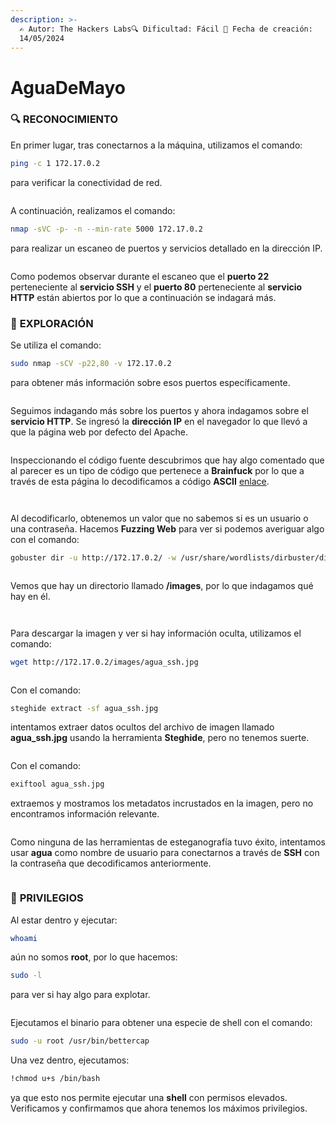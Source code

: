 ```yaml
---
description: >-
  ✍️ Autor: The Hackers Labs🔍 Dificultad: Fácil 📅 Fecha de creación:
  14/05/2024
---
```


# AguaDeMayo

### 🔍 **RECONOCIMIENTO**

En primer lugar, tras conectarnos a la máquina, utilizamos el comando:

```bash
ping -c 1 172.17.0.2
```

para verificar la conectividad de red.

<figure><img src="../../.gitbook/assets/image (577).png" alt=""><figcaption></figcaption></figure>

A continuación, realizamos el comando:

```bash
nmap -sVC -p- -n --min-rate 5000 172.17.0.2
```

para realizar un escaneo de puertos y servicios detallado en la dirección IP.

<figure><img src="../../.gitbook/assets/image (578).png" alt=""><figcaption></figcaption></figure>

Como podemos observar durante el escaneo que el **puerto 22** perteneciente al **servicio SSH** y el **puerto 80** perteneciente al **servicio HTTP** están abiertos por lo que a continuación se indagará más.

### 🔎 **EXPLORACIÓN**

Se utiliza el comando:

```bash
sudo nmap -sCV -p22,80 -v 172.17.0.2
```

para obtener más información sobre esos puertos específicamente.

<figure><img src="../../.gitbook/assets/image (580).png" alt=""><figcaption></figcaption></figure>

Seguimos indagando más sobre los puertos y ahora indagamos sobre el **servicio HTTP**. Se ingresó la **dirección IP** en el navegador lo que llevó a que la página web por defecto del Apache.

<figure><img src="../../.gitbook/assets/image (581).png" alt=""><figcaption></figcaption></figure>

Inspeccionando el código fuente descubrimos que hay algo comentado que al parecer es un tipo de código que pertenece a **Brainfuck** por lo que a través de esta página lo decodificamos a código **ASCII** [enlace](https://www.dcode.fr/brainfuck-language).

<figure><img src="../../.gitbook/assets/image (582).png" alt=""><figcaption></figcaption></figure>

<figure><img src="../../.gitbook/assets/image (583).png" alt=""><figcaption></figcaption></figure>

Al decodificarlo, obtenemos un valor que no sabemos si es un usuario o una contraseña. Hacemos **Fuzzing Web** para ver si podemos averiguar algo con el comando:

```bash
gobuster dir -u http://172.17.0.2/ -w /usr/share/wordlists/dirbuster/directory-list-lowercase-2.3-medium.txt
```

<figure><img src="../../.gitbook/assets/image (584).png" alt=""><figcaption></figcaption></figure>

Vemos que hay un directorio llamado **/images**, por lo que indagamos qué hay en él.

<figure><img src="../../.gitbook/assets/image (585).png" alt=""><figcaption></figcaption></figure>

<figure><img src="../../.gitbook/assets/image (586).png" alt=""><figcaption></figcaption></figure>

Para descargar la imagen y ver si hay información oculta, utilizamos el comando:

```bash
wget http://172.17.0.2/images/agua_ssh.jpg
```

<figure><img src="../../.gitbook/assets/image (587).png" alt=""><figcaption></figcaption></figure>

Con el comando:

```bash
steghide extract -sf agua_ssh.jpg
```

intentamos extraer datos ocultos del archivo de imagen llamado **agua\_ssh.jpg** usando la herramienta **Steghide**, pero no tenemos suerte.

<figure><img src="../../.gitbook/assets/image (588).png" alt=""><figcaption></figcaption></figure>

Con el comando:

```bash
exiftool agua_ssh.jpg
```

extraemos y mostramos los metadatos incrustados en la imagen, pero no encontramos información relevante.

<figure><img src="../../.gitbook/assets/image (589).png" alt=""><figcaption></figcaption></figure>

Como ninguna de las herramientas de esteganografía tuvo éxito, intentamos usar **agua** como nombre de usuario para conectarnos a través de **SSH** con la contraseña que decodificamos anteriormente.

<figure><img src="../../.gitbook/assets/image (590).png" alt=""><figcaption></figcaption></figure>

### 🔐 **PRIVILEGIOS**

Al estar dentro y ejecutar:

```bash
whoami
```

aún no somos **root**, por lo que hacemos:

```bash
sudo -l
```

para ver si hay algo para explotar.

<figure><img src="../../.gitbook/assets/image (591).png" alt=""><figcaption></figcaption></figure>

Ejecutamos el binario para obtener una especie de shell con el comando:

```bash
sudo -u root /usr/bin/bettercap
```

Una vez dentro, ejecutamos:

```bash
!chmod u+s /bin/bash
```

ya que esto nos permite ejecutar una **shell** con permisos elevados. Verificamos y confirmamos que ahora tenemos los máximos privilegios.

<figure><img src="../../.gitbook/assets/image (592).png" alt=""><figcaption></figcaption></figure>
